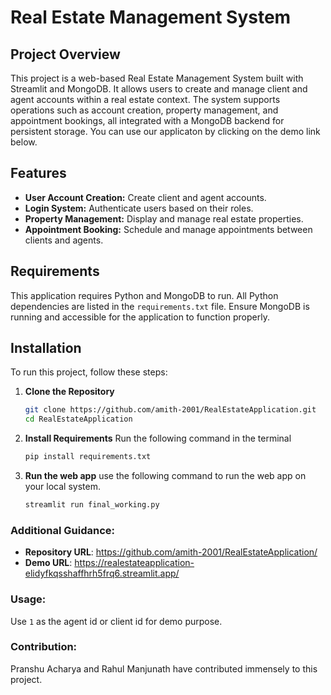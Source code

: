 # Real Estate Management System

## Project Overview
This project is a web-based Real Estate Management System built with Streamlit and MongoDB. It allows users to create and manage client and agent accounts within a real estate context. The system supports operations such as account creation, property management, and appointment bookings, all integrated with a MongoDB backend for persistent storage. You can use our applicaton by clicking on the demo link below.

## Features
- **User Account Creation:** Create client and agent accounts.
- **Login System:** Authenticate users based on their roles.
- **Property Management:** Display and manage real estate properties.
- **Appointment Booking:** Schedule and manage appointments between clients and agents.

## Requirements
This application requires Python and MongoDB to run. All Python dependencies are listed in the `requirements.txt` file. Ensure MongoDB is running and accessible for the application to function properly.

## Installation
To run this project, follow these steps:
1. **Clone the Repository**
   ```bash
   git clone https://github.com/amith-2001/RealEstateApplication.git
   cd RealEstateApplication
   ```
2. **Install Requirements**
   Run the following command in the terminal
   ```bash
   pip install requirements.txt
   ```
   
2. **Run the web app**
    use the following command to run the web app on your local system.
   ```bash
   streamlit run final_working.py
   ```
   


### Additional Guidance:
- **Repository URL**: https://github.com/amith-2001/RealEstateApplication/
- **Demo URL**: https://realestateapplication-elidyfkqsshaffhrh5frq6.streamlit.app/

### Usage:
Use ``` 1 ``` as the agent id or client id for demo purpose.

### Contribution:
Pranshu Acharya and Rahul Manjunath have contributed immensely to this project.
